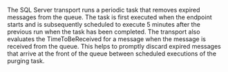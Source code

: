 The SQL Server transport runs a periodic task that removes expired messages from the queue. The task is first executed when the endpoint starts and is subsequently scheduled to execute 5 minutes after the previous run when the task has been completed. The transport also evaluates the TimeToBeReceived for a message when the message is received from the queue. This helps to promptly discard expired messages that arrive at the front of the queue between scheduled executions of the purging task.

